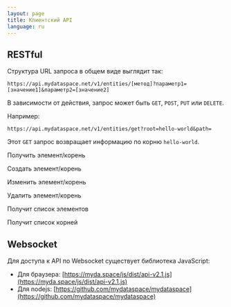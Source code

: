```yaml
---
layout: page
title: Клиентский API
language: ru
---
```



## RESTful

Структура URL запроса в общем виде выглядит так:

````
https://api.mydataspace.net/v1/entities/[метод]?параметр1=[значение1]&параметр2=[значение2]
````

В зависимости от действия, запрос может быть ```GET```, ```POST```, ```PUT``` или ```DELETE```.

Например:

```
https://api.mydataspace.net/v1/entities/get?root=hello-world&path=
```

Этот ```GET``` запрос возвращает информацию по корню ```hello-world```.

Получить элемент/корень

Создать элемент/корень

Изменить элемент/корень

Удалить элемент/корень

Получит список элементов

Получит список корней



## Websocket

Для доступа к API по Websocket существует библиотека JavaScript:
* Для браузера: [https://myda.space/js/dist/api-v2.1.js](https://myda.space/js/dist/api-v2.1.js)
* Для nodejs: [https://github.com/mydataspace/mydataspace](https://github.com/mydataspace/mydataspace)

